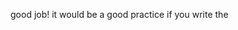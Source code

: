 good job! it would be a good practice if you write the <script setup> in all your components, even if the can work without the setup:)
